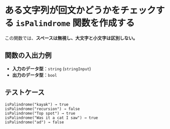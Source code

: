 # ある文字列が回文かどうかをチェックする `isPalindrome` 関数を作成する  
この関数では、**スペースは無視し、大文字と小文字は区別しない。**

## 関数の入出力例  
- **入力のデータ型**：`string` (`stringInput`)  
- **出力のデータ型**：`bool`  

## テストケース  
`isPalindrome("kayak") → true`  
`isPalindrome("recursion") → false`  
`isPalindrome("Top spot") → true`  
`isPalindrome("Was it a cat I saw") → true`  
`isPalindrome("ad") → false`  
